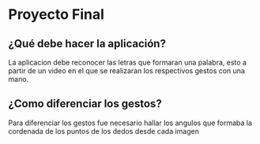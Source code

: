 # Proyecto Final
## ¿Qué debe hacer la aplicación?
La aplicacion debe reconocer las letras que formaran una palabra, esto a partir  de un video en el que se realizaran los respectivos gestos con una mano.
##  ¿Como diferenciar los gestos?
Para diferenciar los gestos fue necesario hallar los angulos que formaba la cordenada de los puntos de los dedos desde cada imagen 
